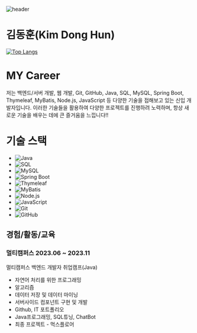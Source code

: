 ![header](https://capsule-render.vercel.app/api?type=wave&color=auto&height=300&section=header&text=Hi%20There!&fontSize=90)
# 김동훈(Kim Dong Hun)
[![Top Langs](https://github-readme-stats.vercel.app/api/top-langs/?username=GitDongHun&layout=compact&theme=radical)](https://github.com/GitDongHun/githubreadme-stats)

# MY Career
저는 백엔드/서버 개발, 웹 개발, Git, GitHub, Java, SQL, MySQL, Spring Boot, Thymeleaf, MyBatis, Node.js, JavaScript 등 다양한 기술을 접해보고 있는 신입 개발자입니다. 이러한 기술들을 활용하여 다양한 프로젝트를 진행하려 노력하며, 항상 새로운 기술을 배우는 데에 큰 즐거움을 느낍니다!!

# 기술 스택
- ![Java](https://img.shields.io/badge/Java-ED8B00?style=for-the-badge&logo=java&logoColor=white)
- ![SQL](https://img.shields.io/badge/SQL-4479A1?style=for-the-badge&logo=MySQL&logoColor=white)
- ![MySQL](https://img.shields.io/badge/MySQL-4479A1?style=for-the-badge&logo=MySQL&logoColor=white)
- ![Spring Boot](https://img.shields.io/badge/Spring_Boot-F2F4F9?style=for-the-badge&logo=spring-boot)
- ![Thymeleaf](https://img.shields.io/badge/Thymeleaf-005F0F?style=for-the-badge&logo=Thymeleaf&logoColor=white)
- ![MyBatis](https://img.shields.io/badge/MyBatis-E80C5A?style=for-the-badge&logo=MyBatis&logoColor=white)
- ![Node.js](https://img.shields.io/badge/Node.js-43853D?style=for-the-badge&logo=Node.js&logoColor=white)
- ![JavaScript](https://img.shields.io/badge/JavaScript-F7DF1E?style=for-the-badge&logo=javascript&logoColor=black)
- ![Git](https://img.shields.io/badge/Git-F05032?style=for-the-badge&logo=git&logoColor=white)
- ![GitHub](https://img.shields.io/badge/GitHub-181717?style=for-the-badge&logo=github&logoColor=white)

## 경험/활동/교육
### 멀티캠퍼스 2023.06 ~ 2023.11
멀티캠퍼스 백엔드 개발자 취업캠프(Java)
- 자연어 처리를 위한 프로그래밍
- 알고리즘
- 데이터 저장 및 데이터 마이닝
- 서버사이드 컴포넌트 구현 및 개발
- Github, IT 포트폴리오
- Java프로그래밍, SQL튜닝, ChatBot
- 최종 프로젝트 - 먹스플로어

<!--
**GitDongHun/GitDongHun** is a ✨ _special_ ✨ repository because its `README.md` (this file) appears on your GitHub profile.

Here are some ideas to get you started:

- 🔭 I’m currently working on ...
- 🌱 I’m currently learning ...
- 👯 I’m looking to collaborate on ...
- 🤔 I’m looking for help with ...
- 💬 Ask me about ...
- 📫 How to reach me: ...
- 😄 Pronouns: ...
- ⚡ Fun fact: ...
-->
